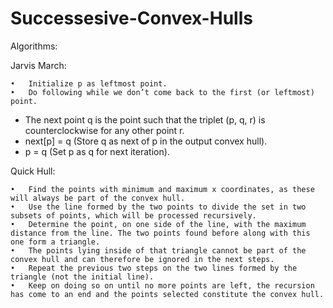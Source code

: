 # Successesive-Convex-Hulls

Algorithms:


Jarvis March:


	•	Initialize p as leftmost point.
	•	Do following while we don’t come back to the first (or leftmost) point.
- The next point q is the point such that the triplet (p, q, r) is counterclockwise for any other point r.
- next[p] = q (Store q as next of p in the output convex hull).
- p = q (Set p as q for next iteration).

Quick Hull:


	•	Find the points with minimum and maximum x coordinates, as these will always be part of the convex hull.
	•	Use the line formed by the two points to divide the set in two subsets of points, which will be processed recursively.
	•	Determine the point, on one side of the line, with the maximum distance from the line. The two points found before along with this one form a triangle.
	•	The points lying inside of that triangle cannot be part of the convex hull and can therefore be ignored in the next steps.
	•	Repeat the previous two steps on the two lines formed by the triangle (not the initial line).
	•	Keep on doing so on until no more points are left, the recursion has come to an end and the points selected constitute the convex hull.



